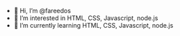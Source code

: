 - 👋 Hi, I’m @fareedos
- 👀 I’m interested in HTML, CSS, Javascript, node.js
- 🌱 I’m currently learning HTML, CSS, Javascript, node.js



<!---
fareedos/fareedos is a ✨ special ✨ repository because its `README.md` (this file) appears on your GitHub profile.
You can click the Preview link to take a look at your changes.
--->
